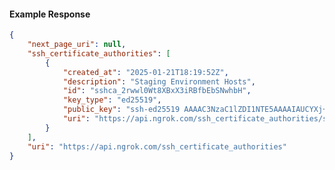 <!-- Code generated for API Clients. DO NOT EDIT. -->

#### Example Response

```json
{
	"next_page_uri": null,
	"ssh_certificate_authorities": [
		{
			"created_at": "2025-01-21T18:19:52Z",
			"description": "Staging Environment Hosts",
			"id": "sshca_2rwwl0Wt8XBxX3iRBfbEbSNwhbH",
			"key_type": "ed25519",
			"public_key": "ssh-ed25519 AAAAC3NzaC1lZDI1NTE5AAAAIAUCYXj+6BCOAgUpiA9V925G4N7rjWygz/vvFr7784IB",
			"uri": "https://api.ngrok.com/ssh_certificate_authorities/sshca_2rwwl0Wt8XBxX3iRBfbEbSNwhbH"
		}
	],
	"uri": "https://api.ngrok.com/ssh_certificate_authorities"
}
```
